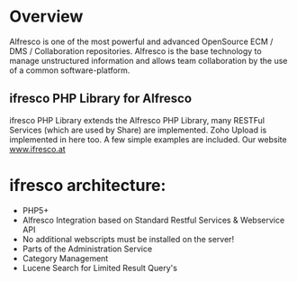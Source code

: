 # Overview #

Alfresco is one of the most powerful and advanced OpenSource ECM / DMS / Collaboration repositories. Alfresco is the base technology to manage unstructured information and allows team collaboration by the use of a common software-platform.


## ifresco PHP Library for Alfresco ##

ifresco PHP Library extends the Alfresco PHP Library, many RESTFul Services (which are used by Share) are implemented. Zoho Upload is implemented in here too. A few simple examples are included. Our website www.ifresco.at

# ifresco architecture: #

  * PHP5+
  * Alfresco Integration based on Standard Restful Services & Webservice API
  * No additional webscripts must be installed on the server!
  * Parts of the Administration Service
  * Category Management
  * Lucene Search for Limited Result Query's

